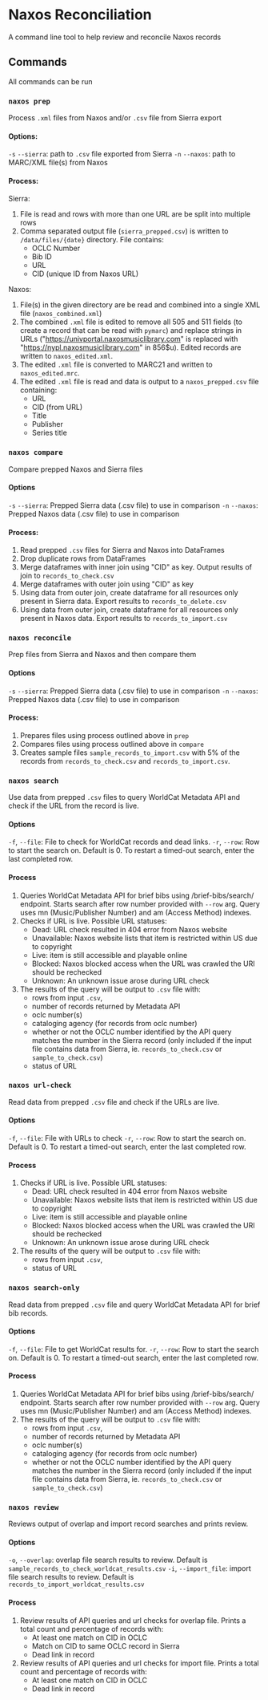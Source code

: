 # Naxos Reconciliation

A command line tool to help review and reconcile Naxos records

## Commands

All commands can be run 

### `naxos prep`
Process `.xml` files from Naxos and/or `.csv` file from Sierra export

#### Options:
`-s` `--sierra`: path to `.csv` file exported from Sierra
`-n` `--naxos`: path to MARC/XML file(s) from Naxos

#### Process:
Sierra: 
1) File is read and rows with more than one URL are be split into multiple rows
2) Comma separated output file (`sierra_prepped.csv`) is written to `/data/files/{date}` directory. File contains:
    - OCLC Number
    - Bib ID
    - URL
    - CID (unique ID from Naxos URL)

Naxos:
1) File(s) in the given directory are be read and combined into a single XML file (`naxos_combined.xml`)
2) The combined `.xml` file is edited to remove all 505 and 511 fields (to create a record that can be read with `pymarc`) and replace strings in URLs ("https://univportal.naxosmusiclibrary.com" is replaced with "https://nypl.naxosmusiclibrary.com" in 856$u). Edited records are written to `naxos_edited.xml`.
3) The edited `.xml` file is converted to MARC21 and written to `naxos_edited.mrc`.
4) The edited `.xml` file is read and data is output to a `naxos_prepped.csv` file containing:
    - URL
    - CID (from URL)
    - Title
    - Publisher
    - Series title


### `naxos compare`
Compare prepped Naxos and Sierra files

#### Options
`-s` `--sierra`: Prepped Sierra data (.csv file) to use in comparison
`-n` `--naxos`: Prepped Naxos data (.csv file) to use in comparison 

#### Process:
1) Read prepped `.csv` files for Sierra and Naxos into DataFrames
2) Drop duplicate rows from DataFrames 
3) Merge dataframes with inner join using "CID" as key. Output results of join to `records_to_check.csv`
4) Merge dataframes with outer join using "CID" as key
5) Using data from outer join, create dataframe for all resources only present in Sierra data. Export results to `records_to_delete.csv`
6) Using data from outer join, create dataframe for all resources only present in Naxos data. Export results to `records_to_import.csv`


### `naxos reconcile`
Prep files from Sierra and Naxos and then compare them

#### Options
`-s` `--sierra`: Prepped Sierra data (.csv file) to use in comparison
`-n` `--naxos`: Prepped Naxos data (.csv file) to use in comparison 

#### Process:
1) Prepares files using process outlined above in `prep`
2) Compares files using process outlined above in `compare`
3) Creates sample files `sample_records_to_import.csv` with 5% of the records from `records_to_check.csv` and `records_to_import.csv`.


### `naxos search`
Use data from prepped `.csv` files to query WorldCat Metadata API and check if the URL from the record is live. 

#### Options
`-f`, `--file`: File to check for WorldCat records and dead links.
`-r`, `--row`: Row to start the search on. Default is 0. To restart a timed-out search, enter the last completed row.

#### Process
1) Queries WorldCat Metadata API for brief bibs using /brief-bibs/search/ endpoint. Starts search after row number provided with `--row` arg. Query uses mn (Music/Publisher Number) and am (Access Method) indexes.
2) Checks if URL is live. Possible URL statuses:
    - Dead: URL check resulted in 404 error from Naxos website
    - Unavailable: Naxos website lists that item is restricted within US due to copyright 
    - Live: item is still accessible and playable online
    - Blocked: Naxos blocked access when the URL was crawled the URl should be rechecked
    - Unknown: An unknown issue arose during URL check
3) The results of the query will be output to `.csv` file with:
    - rows from input `.csv`, 
    - number of records returned by Metadata API 
    - oclc number(s)
    - cataloging agency (for records from oclc number)
    - whether or not the OCLC number identified by the API query matches the number in the Sierra record (only included if the input file contains data from Sierra, ie. `records_to_check.csv` or `sample_to_check.csv`)
    - status of URL

### `naxos url-check`
Read data from prepped `.csv` file and check if the URLs are live. 

#### Options
`-f`, `--file`: File with URLs to check
`-r`, `--row`: Row to start the search on. Default is 0. To restart a timed-out search, enter the last completed row.

#### Process
1) Checks if URL is live. Possible URL statuses:
    - Dead: URL check resulted in 404 error from Naxos website
    - Unavailable: Naxos website lists that item is restricted within US due to copyright 
    - Live: item is still accessible and playable online
    - Blocked: Naxos blocked access when the URL was crawled the URl should be rechecked
    - Unknown: An unknown issue arose during URL check
2) The results of the query will be output to `.csv` file with:
    - rows from input `.csv`, 
    - status of URL

### `naxos search-only`
Read data from prepped `.csv` file and query WorldCat Metadata API for brief bib records.

#### Options
`-f`, `--file`: File to get WorldCat results for.
`-r`, `--row`: Row to start the search on. Default is 0. To restart a timed-out search, enter the last completed row.

#### Process
1) Queries WorldCat Metadata API for brief bibs using /brief-bibs/search/ endpoint. Starts search after row number provided with `--row` arg. Query uses mn (Music/Publisher Number) and am (Access Method) indexes.
2) The results of the query will be output to `.csv` file with:
    - rows from input `.csv`, 
    - number of records returned by Metadata API 
    - oclc number(s)
    - cataloging agency (for records from oclc number)
    - whether or not the OCLC number identified by the API query matches the number in the Sierra record (only included if the input file contains data from Sierra, ie. `records_to_check.csv` or `sample_to_check.csv`)

### `naxos review`
Reviews output of overlap and import record searches and prints review. 

#### Options
`-o`, `--overlap`: overlap file search results to review. Default is `sample_records_to_check_worldcat_results.csv`
`-i`, `--import_file`: import file search results to review. Default is `records_to_import_worldcat_results.csv`

#### Process
1) Review results of API queries and url checks for overlap file. Prints a total count and percentage of records with:
    - At least one match on CID in OCLC
    - Match on CID to same OCLC record in Sierra
    - Dead link in record
2) Review results of API queries and url checks for import file. Prints a total count and percentage of records with:
    - At least one match on CID in OCLC
    - Dead link in record